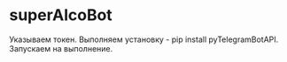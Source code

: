 # superAlcoBot

Указываем токен.
Выполняем установку - pip install pyTelegramBotAPI.
Запускаем на выполнение.
